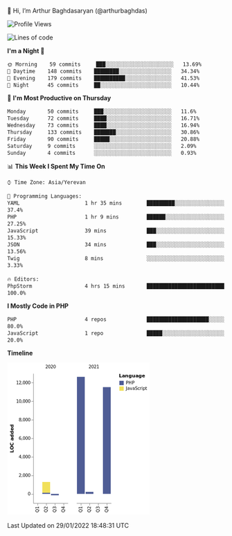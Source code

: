 👋 Hi, I’m Arthur Baghdasaryan (@arthurbaghdas)


<!--START_SECTION:waka-->
![Profile Views](http://img.shields.io/badge/Profile%20Views-0-blue)

![Lines of code](https://img.shields.io/badge/From%20Hello%20World%20I%27ve%20Written-26%20Thousand%20lines%20of%20code-blue)

**I'm a Night 🦉** 

```text
🌞 Morning    59 commits     ███░░░░░░░░░░░░░░░░░░░░░░   13.69% 
🌆 Daytime    148 commits    ████████░░░░░░░░░░░░░░░░░   34.34% 
🌃 Evening    179 commits    ██████████░░░░░░░░░░░░░░░   41.53% 
🌙 Night      45 commits     ██░░░░░░░░░░░░░░░░░░░░░░░   10.44%

```
📅 **I'm Most Productive on Thursday** 

```text
Monday       50 commits     ███░░░░░░░░░░░░░░░░░░░░░░   11.6% 
Tuesday      72 commits     ████░░░░░░░░░░░░░░░░░░░░░   16.71% 
Wednesday    73 commits     ████░░░░░░░░░░░░░░░░░░░░░   16.94% 
Thursday     133 commits    ███████░░░░░░░░░░░░░░░░░░   30.86% 
Friday       90 commits     █████░░░░░░░░░░░░░░░░░░░░   20.88% 
Saturday     9 commits      ░░░░░░░░░░░░░░░░░░░░░░░░░   2.09% 
Sunday       4 commits      ░░░░░░░░░░░░░░░░░░░░░░░░░   0.93%

```


📊 **This Week I Spent My Time On** 

```text
⌚︎ Time Zone: Asia/Yerevan

💬 Programming Languages: 
YAML                     1 hr 35 mins        █████████░░░░░░░░░░░░░░░░   37.4% 
PHP                      1 hr 9 mins         ██████░░░░░░░░░░░░░░░░░░░   27.25% 
JavaScript               39 mins             ███░░░░░░░░░░░░░░░░░░░░░░   15.33% 
JSON                     34 mins             ███░░░░░░░░░░░░░░░░░░░░░░   13.56% 
Twig                     8 mins              ░░░░░░░░░░░░░░░░░░░░░░░░░   3.33%

🔥 Editors: 
PhpStorm                 4 hrs 15 mins       █████████████████████████   100.0%

```

**I Mostly Code in PHP** 

```text
PHP                      4 repos             ████████████████████░░░░░   80.0% 
JavaScript               1 repo              █████░░░░░░░░░░░░░░░░░░░░   20.0%

```


**Timeline**

![Chart not found](https://raw.githubusercontent.com/arthurbaghdas/arthurbaghdas/main/charts/bar_graph.png) 


 Last Updated on 29/01/2022 18:48:31 UTC
<!--END_SECTION:waka-->
